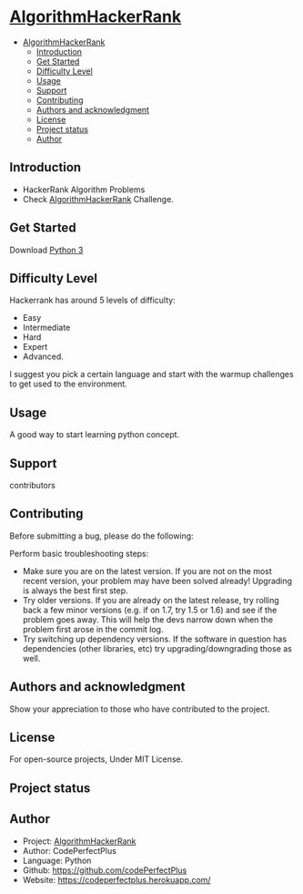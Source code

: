 # [AlgorithmHackerRank](https://www.hackerrank.com/domains/algorithms)

- [AlgorithmHackerRank](#algorithmhackerrank)
  - [Introduction](#introduction)
  - [Get Started](#get-started)
  - [Difficulty Level](#difficulty-level)
  - [Usage](#usage)
  - [Support](#support)
  - [Contributing](#contributing)
  - [Authors and acknowledgment](#authors-and-acknowledgment)
  - [License](#license)
  - [Project status](#project-status)
  - [Author](#author)

## Introduction

- HackerRank Algorithm Problems
- Check [AlgorithmHackerRank](https://www.hackerrank.com/domains/algorithms) Challenge.

## Get Started

Download [Python 3](https://python.org/downloads)

## Difficulty Level

Hackerrank has around 5 levels of difficulty:

- Easy
- Intermediate
- Hard
- Expert
- Advanced.

I suggest you pick a certain language and start with the warmup challenges to get used to the environment.

## Usage

A good way to start learning python concept.

## Support

contributors

## Contributing

Before submitting a bug, please do the following:

Perform basic troubleshooting steps:

- Make sure you are on the latest version. If you are not on the most recent version, your problem may have been solved already! Upgrading is always the best first step.
- Try older versions. If you are already on the latest release, try rolling back a few minor versions (e.g. if on 1.7, try 1.5 or 1.6) and see if the problem goes away. This will help the devs narrow down when the problem first arose in the commit log.
- Try switching up dependency versions. If the software in question has dependencies (other libraries, etc) try upgrading/downgrading those as well.

## Authors and acknowledgment

Show your appreciation to those who have contributed to the project.

## License

For open-source projects, Under MIT License.

## Project status

## Author

- Project: [AlgorithmHackerRank](https://www.hackerrank.com/domains/algorithms)
- Author: CodePerfectPlus
- Language: Python
- Github: <https://github.com/codePerfectPlus>
- Website: <https://codeperfectplus.herokuapp.com/>
